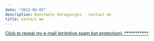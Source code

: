 ```yaml
---
date: "2022-06-05"
description: Konstanty Karagiorgis - Contact me
title: Contact me
---
```



<a id="secret" href="javascript:void(0)" onclick="showSecret()">
Click to reveal my e-mail (primitive spam bot protection): ***********
</a>

<script>
// My email as As ASCII arr
var theSecret = [
    107, 111, 110, 115, 116, 97, 110, 116, 121, 64, 107
].concat([97, 114, 97, 103, 105, 111, 114, 103, 105, 115, 46, 112, 108])

function bin2String(array) {
  var result = "";
  for (var i = 0; i < array.length; i++) {
    result += String.fromCharCode(array[i]);
  }
  return result;
}
function showSecret(){
    document.getElementById("secret").innerHTML = bin2String(theSecret);
}
</script>

